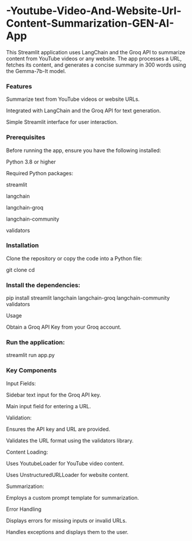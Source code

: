 # -Youtube-Video-And-Website-Url-Content-Summarization-GEN-AI-App


This Streamlit application uses LangChain and the Groq API to summarize content from YouTube videos or any website. The app processes a URL, fetches its content, and generates a concise summary in 300 words using the Gemma-7b-It model.

### Features

Summarize text from YouTube videos or website URLs.

Integrated with LangChain and the Groq API for text generation.

Simple Streamlit interface for user interaction.

### Prerequisites

Before running the app, ensure you have the following installed:

Python 3.8 or higher

Required Python packages:

streamlit

langchain

langchain-groq

langchain-community

validators

### Installation

Clone the repository or copy the code into a Python file:

git clone <repository-url>
cd <repository-directory>

### Install the dependencies:

pip install streamlit langchain langchain-groq langchain-community validators

Usage

Obtain a Groq API Key from your Groq account.

### Run the application:

streamlit run app.py


### Key Components

Input Fields:

Sidebar text input for the Groq API key.

Main input field for entering a URL.

Validation:

Ensures the API key and URL are provided.

Validates the URL format using the validators library.

Content Loading:

Uses YoutubeLoader for YouTube video content.

Uses UnstructuredURLLoader for website content.

Summarization:

Employs a custom prompt template for summarization.



Error Handling

Displays errors for missing inputs or invalid URLs.

Handles exceptions and displays them to the user.
